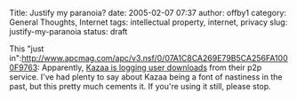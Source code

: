 Title: Justify my paranoia?
date: 2005-02-07 07:37
author: offby1
category: General Thoughts, Internet
tags: intellectual property, internet, privacy
slug: justify-my-paranoia
status: draft

This \"just in\":http://www.apcmag.com/apc/v3.nsf/0/07A1C8CA269E79B5CA256FA1000F9763: Apparently, [Kazaa is logging user downloads](http://yro.slashdot.org/article.pl?sid=05/02/07/0646237&tid=158&tid=123&tid=95&tid=187) from their p2p service. I\'ve had plenty to say about Kazaa being a font of nastiness in the past, but this pretty much cements it. If you\'re using it still, please stop.
